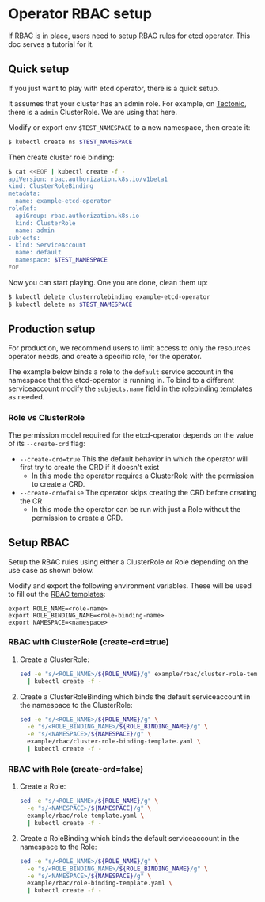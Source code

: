 # Operator RBAC setup

If RBAC is in place, users need to setup RBAC rules for etcd operator. This doc serves a tutorial for it.

## Quick setup

If you just want to play with etcd operator, there is a quick setup.

It assumes that your cluster has an admin role. For example, on [Tectonic](https://coreos.com/tectonic/),
there is a `admin` ClusterRole. We are using that here.

Modify or export env `$TEST_NAMESPACE` to a new namespace, then create it:

```bash
$ kubectl create ns $TEST_NAMESPACE
```

Then create cluster role binding:

```bash
$ cat <<EOF | kubectl create -f -
apiVersion: rbac.authorization.k8s.io/v1beta1
kind: ClusterRoleBinding
metadata:
  name: example-etcd-operator
roleRef:
  apiGroup: rbac.authorization.k8s.io
  kind: ClusterRole
  name: admin
subjects:
- kind: ServiceAccount
  name: default
  namespace: $TEST_NAMESPACE
EOF
```

Now you can start playing. One you are done, clean them up:

```bash
$ kubectl delete clusterrolebinding example-etcd-operator
$ kubectl delete ns $TEST_NAMESPACE
```

## Production setup

For production, we recommend users to limit access to only the resources operator needs, and create a specific role, for the operator.

The example below binds a role to the `default` service account in the namespace that the etcd-operator is running in. To bind to a different serviceaccount modify the `subjects.name` field in the [rolebinding templates](../../example/rbac) as needed.

### Role vs ClusterRole

The permission model required for the etcd-operator depends on the value of its `--create-crd` flag:
- `--create-crd=true` This the default behavior in which the operator will first try to create the CRD if it doesn't exist
  - In this mode the operator requires a ClusterRole with the permission to create a CRD.
- `--create-crd=false` The operator skips creating the CRD before creating the CR
  - In this mode the operator can be run with just a Role without the permission to create a CRD.


## Setup RBAC

Setup the RBAC rules using either a ClusterRole or Role depending on the use case as shown below.

Modify and export the following environment variables. These will be used to fill out the [RBAC templates](../../example/rbac):
```
export ROLE_NAME=<role-name>
export ROLE_BINDING_NAME=<role-binding-name>
export NAMESPACE=<namespace>
```

### RBAC with ClusterRole (create-crd=true)

1. Create a ClusterRole:

    ```sh
    sed -e "s/<ROLE_NAME>/${ROLE_NAME}/g" example/rbac/cluster-role-template.yaml \
      | kubectl create -f -
    ```

2. Create a ClusterRoleBinding which binds the default serviceaccount in the namespace to the ClusterRole:

    ```sh
    sed -e "s/<ROLE_NAME>/${ROLE_NAME}/g" \
      -e "s/<ROLE_BINDING_NAME>/${ROLE_BINDING_NAME}/g" \
      -e "s/<NAMESPACE>/${NAMESPACE}/g" \
      example/rbac/cluster-role-binding-template.yaml \
      | kubectl create -f -
    ```

### RBAC with Role (create-crd=false)

1. Create a Role:

    ```sh
    sed -e "s/<ROLE_NAME>/${ROLE_NAME}/g" \
      -e "s/<NAMESPACE>/${NAMESPACE}/g" \
      example/rbac/role-template.yaml \
      | kubectl create -f -
    ```

2. Create a RoleBinding which binds the default serviceaccount in the namespace to the Role:

    ```sh
    sed -e "s/<ROLE_NAME>/${ROLE_NAME}/g" \
      -e "s/<ROLE_BINDING_NAME>/${ROLE_BINDING_NAME}/g" \
      -e "s/<NAMESPACE>/${NAMESPACE}/g" \
      example/rbac/role-binding-template.yaml \
      | kubectl create -f -
    ```
